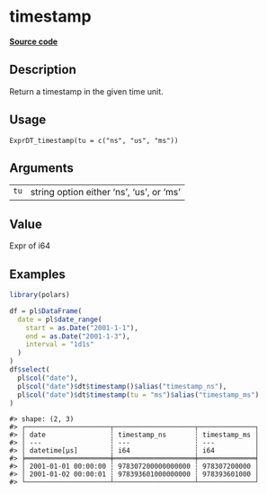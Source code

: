 

# timestamp

[**Source code**](https://github.com/pola-rs/r-polars/tree/c47431ca69622f79ed7a3f1d7bfee6075ffabfee/R/expr__datetime.R#L579)

## Description

Return a timestamp in the given time unit.

## Usage

<pre><code class='language-R'>ExprDT_timestamp(tu = c("ns", "us", "ms"))
</code></pre>

## Arguments

<table>
<tr>
<td style="white-space: nowrap; font-family: monospace; vertical-align: top">
<code id="ExprDT_timestamp_:_tu">tu</code>
</td>
<td>
string option either ‘ns’, ‘us’, or ‘ms’
</td>
</tr>
</table>

## Value

Expr of i64

## Examples

``` r
library(polars)

df = pl$DataFrame(
  date = pl$date_range(
    start = as.Date("2001-1-1"),
    end = as.Date("2001-1-3"),
    interval = "1d1s"
  )
)
df$select(
  pl$col("date"),
  pl$col("date")$dt$timestamp()$alias("timestamp_ns"),
  pl$col("date")$dt$timestamp(tu = "ms")$alias("timestamp_ms")
)
```

    #> shape: (2, 3)
    #> ┌─────────────────────┬────────────────────┬──────────────┐
    #> │ date                ┆ timestamp_ns       ┆ timestamp_ms │
    #> │ ---                 ┆ ---                ┆ ---          │
    #> │ datetime[μs]        ┆ i64                ┆ i64          │
    #> ╞═════════════════════╪════════════════════╪══════════════╡
    #> │ 2001-01-01 00:00:00 ┆ 978307200000000000 ┆ 978307200000 │
    #> │ 2001-01-02 00:00:01 ┆ 978393601000000000 ┆ 978393601000 │
    #> └─────────────────────┴────────────────────┴──────────────┘

